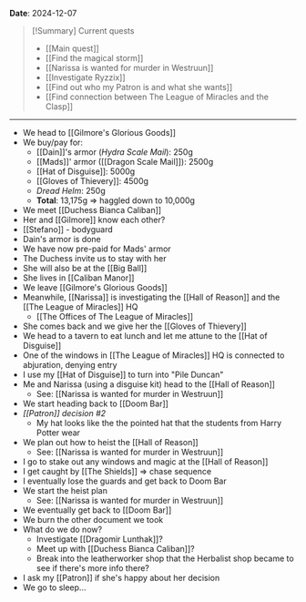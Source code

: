 **Date**: 2024-12-07

> [!Summary] Current quests
> - [[Main quest]]
> - [[Find the magical storm]]
> - [[Narissa is wanted for murder in Westruun]]
> - [[Investigate Ryzzix]]
> - [[Find out who my Patron is and what she wants]]
> - [[Find connection between The League of Miracles and the Clasp]]

---
- We head to [[Gilmore's Glorious Goods]]
- We buy/pay for:
	- [[Dain]]'s armor (*Hydra Scale Mail*): 250g
	- [[Mads]]' armor ([[Dragon Scale Mail]]): 2500g 
	- [[Hat of Disguise]]: 5000g
	- [[Gloves of Thievery]]: 4500g
	- *Dread Helm*: 250g
	- **Total**: 13,175g => haggled down to 10,000g
- We meet [[Duchess Bianca Caliban]]
- Her and [[Gilmore]] know each other?
- [[Stefano]] - bodyguard
- Dain's armor is done
- We have now pre-paid for Mads' armor
- The Duchess invite us to stay with her
- She will also be at the [[Big Ball]]
- She lives in [[Caliban Manor]]
- We leave [[Gilmore's Glorious Goods]]
- Meanwhile, [[Narissa]] is investigating the [[Hall of Reason]] and the [[The League of Miracles]] HQ
	- [[The Offices of The League of Miracles]]
- She comes back and we give her the [[Gloves of Thievery]]
- We head to a tavern to eat lunch and let me attune to the [[Hat of Disguise]]
- One of the windows in [[The League of Miracles]] HQ is connected to abjuration, denying entry
- I use my [[Hat of Disguise]] to turn into "Pile Duncan"
- Me and Narissa (using a disguise kit) head to the [[Hall of Reason]]
	- See: [[Narissa is wanted for murder in Westruun]]
- We start heading back to [[Doom Bar]]
- *[[Patron]] decision #2*
	- My hat looks like the the pointed hat that the students from Harry Potter wear
- We plan out how to heist the [[Hall of Reason]]
	- See: [[Narissa is wanted for murder in Westruun]]
- I go to stake out any windows and magic at the [[Hall of Reason]]
- I get caught by [[The Shields]] => chase sequence
- I eventually lose the guards and get back to Doom Bar
- We start the heist plan
	- See: [[Narissa is wanted for murder in Westruun]]
- We eventually get back to [[Doom Bar]]
- We burn the other document we took
- What do we do now?
	- Investigate [[Dragomir Lunthak]]?
	- Meet up with [[Duchess Bianca Caliban]]?
	- Break into the leatherworker shop that the Herbalist shop became to see if there's more info there?
- I ask my [[Patron]] if she's happy about her decision
- We go to sleep...